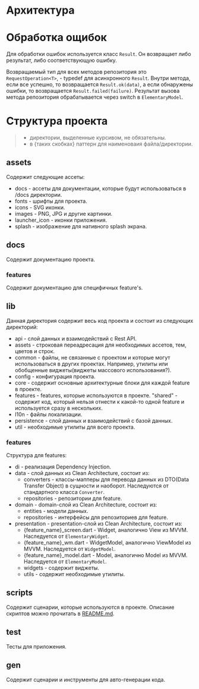 # Архитектура



# Обработка ощибок

Для обработки ошибок используется класс `Result`. Он возвращает либо результат, либо соответствующую ошибку.

Возвращаемый тип для всех методов репозитория это `RequestOperation<T>`, - typedef для асинхронного `Result`.
Внутри метода, если все успешно, то возвращается `Result.ok(data)`, а если обнаружены ошибки, то возвращается `Result.failed(failure)`. Результат вызова метода репозитория обрабатывается через switch в `ElementaryModel`.

# Структура проекта

> - директории, выделенные курсивом, не обязательны.
> - в {таких скобках} паттерн для наименоваия файла/директории.

## assets

Содержит следующие ассеты:

- docs - ассеты для документации, которые будут использоваться в /docs директории.
- fonts - шрифты для проекта.
- icons - SVG иконки.
- images - PNG, JPG и другие картинки.
- launcher_icon - иконки приложения.
- splash - изображение для нативного splash экрана.

## docs

Содержит документацию проекта.

### features

Содержит документацию для специфичных feature's.

## lib

Данная директория содержит весь код проекта и состоит из следующих директорий:

- api - слой данных и взаимодействий с Rest API.
- assets - строковая переадресация для необходимых ассетов, тем, цветов и строк.
- common - файлы, не связанные с проектом и которые могут использоваться в других проектах. Например, утилиты или обобщенные виджеты(виджеты массового использования?).
- config - конфигурация проекта.
- core - содержит основные архитектурные блоки для каждой feature в проекте.
- features - features, которые используются в проекте. "shared" - содержит код, который нельзя отнести к какой-то одной feature и используется сразу в нескольких.
- l10n - файлы локализации.
- persistence - слой данных и взаимодействий с базой данных.
- util - необходимые утилиты для всего проекта.

### features

Структура для features:

- di - реализация Dependency Injection.
- data - слой данных из Clean Architecture, состоит из:
  - converters - классы-мапперы для перевода данных из DTO(Data Transfer Object) в сущности и наоборот. Наследуются от стандартного класса `Converter`.
  - repositories - репозитории для feature.
- domain - domain-слой из Clean Architecture, состоит из:
  - entities - модели данных.
  - repositories - интерфейсы для репозиториев для feature.
- presentation - presentation-слой из Clean Architecture, состоит из:
  - {feature_name}_screen.dart - Widget, аналогично View из MVVM. Наследуется от `ElementaryWidget`.
  - {feature_name}_wm.dart - WidgetModel, аналогично ViewModel из MVVM. Наследуется от `WidgetModel`.
  - {feature_name}_model.dart - Model, аналогично Model из MVVM. Наследуется от `ElementaryModel`.
  - widgets - содержит виджеты.
  - utils - содержит необходимые утилиты.

## scripts

Содержит сценарии, которые используются в проекте. Описание скриптов можно прочитать в [README.md](../README.md).

## test

Тесты для приложения.

## gen

Содержит сценарии и инструменты для авто-генерации кода.